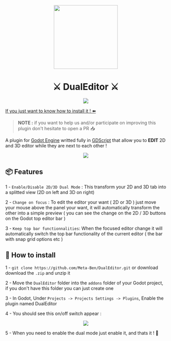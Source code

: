 <p align="center">
    <img width="200" height="200" src="https://i.ibb.co/tDGf6cd/2D-3D-5.png">
</p>



<h1 align="center">⚔️ DualEditor ⚔️</h1>
<p align="center">
    <a href="https://godotengine.org/download/archive/4.3-stable/"> 
        <img src="https://img.shields.io/badge/Godot%204--3-Godot%204--3?style=for-the-badge&logo=godot-engine&logoColor=white&label=Godot%20version&color=26476D">
    </a>
</p>

[If you just want to know how to install it ! ⬅️](#📃-how-to-install)

> **NOTE :** if you want to help us and/or participate on improving this plugin don't hesitate to open a PR 📥

A plugin for [Godot Engine](https://github.com/godotengine/godot) writted fully in [GDScript](https://docs.godotengine.org/en/stable/tutorials/scripting/gdscript/gdscript_basics.html) that allow you to **EDIT** 2D and 3D editor while they are next to each other !

<p align="center">
        <img src="https://i.ibb.co/njM7HHD/ezgif-5-84a4cb3bbc.gif">
</p>

## 📦 Features 

1 - ``Enable/Disable 2D/3D Dual Mode`` : This transform your 2D and 3D tab into a splitted view  (2D on left and 3D on right)

2 - ``Change on focus`` : To edit the editor your want ( 2D or 3D ) just move your mouse above the panel your want, it will automatically transform the other into a simple preview ( you can see the change on the 2D / 3D buttons on the Godot top editor bar )

3 - ``Keep top bar functionnalities``: When the focused editor change it will automatically switch the top bar functionality of the current editor ( the bar with snap grid options etc )

## 📃 How to install

1 - ``git clone https://github.com/Meta-Ben/DualEditor.git`` or download download the ``.zip`` and unzip it

2 - Move the ``DualEditor`` folder into the ``addons`` folder of your Godot project, if you don't have this folder you can just create one

3 - In Godot, Under ``Projects -> Projects Settings -> Plugins``, Enable the plugin named DualEditor

4 - You should see this on/off switch appear : 

<p align="center">
 <img src="https://i.ibb.co/nMsMyPg/Capture-d-e-cran-2024-12-15-a-17-23-45.png">
</p>

5 - When you need to enable the dual mode just enable it, and thats it ! 🎉
